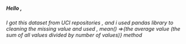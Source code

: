 ##### Hello ,
###### I got this dataset from UCI repositories , and i  used pandas library  to cleaning the missing value and used , mean() =>{the average value (the sum of all values divided by number of values)} method
